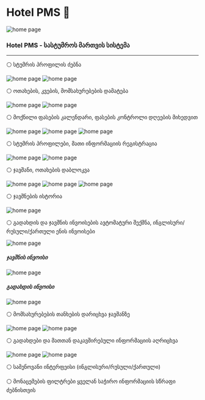 # Hotel PMS 🏢

![home page](media/home.png)

### Hotel PMS - სასტუმროს მართვის სისტემა
---
⚪️ სტუმრის პროფილის ძებნა

![home page](media/search.png)
![home page](media/nothing.png)  

⚪️ ოთახების, კვების, მომსახურებების დამატება

![home page](media/rooms.png)
![home page](media/services.png)

⚪️ მოქნილი ფასების კალენდარი, ფასების კონტროლი დღეების მიხედვით 

![home page](media/price-calendar.png)
![home page](media/price-calendar-1.png)
![home page](media/price-calendar-2.png)

⚪️ სტუმრის პროფილები, მათი ინფორმაციის რეგისტრაცია

![home page](media/guests.png)
![home page](media/guests-1.png)

⚪️ ჯავშანი, ოთახების დაბლოკვა

![home page](media/reservations.png)
![home page](media/reservations-1.png)
![home page](media/reservations-2.png)

⚪️ ჯავშნების ისტორია

![home page](media/reservations-history.png)

⚪️ გადახდის და ჯავშნის ინვოისების ავტომატური შექმნა, ინგლისური/რუსული/ქართული ენის ინვოისები

![home page](media/invoices.png)

##### ჯავშნის ინვოისი

![home page](media/proforma.png)

##### გადახდის ინვოისი

![home page](media/commercial.png)

⚪️ მომსახურებების თანხების დარიცხვა ჯავშანზე

![home page](media/billing.png)
![home page](media/new-billing.png)

⚪️ გადახდები და მათთან დაკავშირებული ინფორმაციის აღრიცხვა

![home page](media/payments.png)
![home page](media/new-payment.png)

⚪️ სამენოვანი ინტერფეისი (ინგლისური/რუსული/ქართული)

⚪️ მონაცემების ფილტრები ყველან საჭირო ინფორმაციის სწრაფი ძებნისთვის